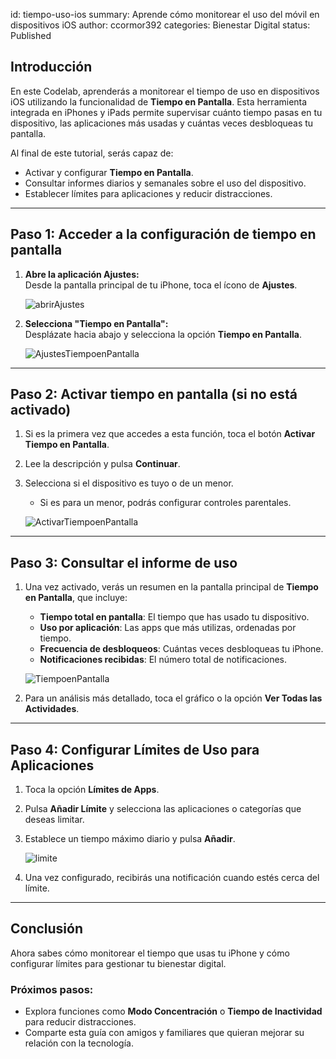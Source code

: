 id: tiempo-uso-ios
summary: Aprende cómo monitorear el uso del móvil en dispositivos iOS
author: ccormor392
categories: Bienestar Digital
status: Published

## Introducción

En este Codelab, aprenderás a monitorear el tiempo de uso en dispositivos iOS utilizando la funcionalidad de **Tiempo en Pantalla**. Esta herramienta integrada en iPhones y iPads permite supervisar cuánto tiempo pasas en tu dispositivo, las aplicaciones más usadas y cuántas veces desbloqueas tu pantalla.  

Al final de este tutorial, serás capaz de:  
- Activar y configurar **Tiempo en Pantalla**.  
- Consultar informes diarios y semanales sobre el uso del dispositivo.  
- Establecer límites para aplicaciones y reducir distracciones.  

---

## Paso 1: Acceder a la configuración de tiempo en pantalla

1. **Abre la aplicación Ajustes:**  
   Desde la pantalla principal de tu iPhone, toca el ícono de **Ajustes**.

   ![abrirAjustes](/pictures/home.png)

2. **Selecciona "Tiempo en Pantalla":**  
   Desplázate hacia abajo y selecciona la opción **Tiempo en Pantalla**.

   ![AjustesTiempoenPantalla](/pictures/ajustes.png)

---

## Paso 2: Activar tiempo en pantalla (si no está activado)

1. Si es la primera vez que accedes a esta función, toca el botón **Activar Tiempo en Pantalla**.  
2. Lee la descripción y pulsa **Continuar**.  
3. Selecciona si el dispositivo es tuyo o de un menor.  
   - Si es para un menor, podrás configurar controles parentales.

   ![ActivarTiempoenPantalla](/pictures/tiempouso.png)

---

## Paso 3: Consultar el informe de uso

1. Una vez activado, verás un resumen en la pantalla principal de **Tiempo en Pantalla**, que incluye:  
   - **Tiempo total en pantalla**: El tiempo que has usado tu dispositivo.  
   - **Uso por aplicación**: Las apps que más utilizas, ordenadas por tiempo.  
   - **Frecuencia de desbloqueos**: Cuántas veces desbloqueas tu iPhone.  
   - **Notificaciones recibidas**: El número total de notificaciones.  

   ![TiempoenPantalla](/pictures/tiempopantalla.png)

2. Para un análisis más detallado, toca el gráfico o la opción **Ver Todas las Actividades**.  

---

## Paso 4: Configurar Límites de Uso para Aplicaciones

1. Toca la opción **Límites de Apps**.  
2. Pulsa **Añadir Límite** y selecciona las aplicaciones o categorías que deseas limitar.  
3. Establece un tiempo máximo diario y pulsa **Añadir**.  

   ![limite](/pictures/limite.png)

4. Una vez configurado, recibirás una notificación cuando estés cerca del límite.

---

## Conclusión

Ahora sabes cómo monitorear el tiempo que usas tu iPhone y cómo configurar límites para gestionar tu bienestar digital.  

### Próximos pasos:
- Explora funciones como **Modo Concentración** o **Tiempo de Inactividad** para reducir distracciones.  
- Comparte esta guía con amigos y familiares que quieran mejorar su relación con la tecnología.  
